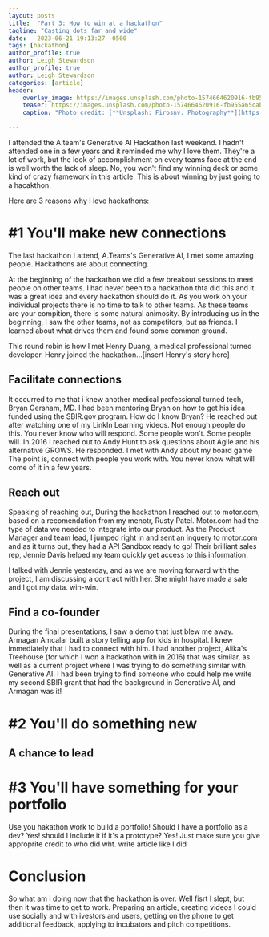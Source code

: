 ```yaml
---
layout: posts
title:  "Part 3: How to win at a hackathon"
tagline: "Casting dots far and wide"
date:   2023-06-21 19:13:27 -0500
tags: [hackathon]
author_profile: true
author: Leigh Stewardson
author_profile: true
author: Leigh Stewardson
categories: [article]
header:
    overlay_image: https://images.unsplash.com/photo-1574664620916-fb955a65cab3
    teaser: https://images.unsplash.com/photo-1574664620916-fb955a65cab3
    caption: "Photo credit: [**Unsplash: Firosnv. Photography**](https://unsplash.com/@firosnv)"

---
```


I attended the A.team's Generative AI Hackathon last weekend. I hadn't attended one in a few years and it reminded me why I love them. They're a lot of work, but the look of accomplishment on every teams face at the end is well worth the lack of sleep.
No, you won't find my winning deck or some kind of crazy framework in this article. This is about winning by just going to a hacakthon.

Here are 3 reasons why I love hackathons:

# #1 You'll make new connections
The last hackathon I attend, A.Teams's Generative AI, I met some amazing people. Hackathons are about connecting.

At the beginning of the hackathon we did a few breakout sessions to meet people on other teams. I had never been to a hackathon thta did this and it was a great idea and every hackathon should do it. As you work on your individual projects there is no time to talk to other teams. As these teams are your compition, there is some natural animosity. By introducing us in the beginning, I saw the other teams, not as competitors, but as friends. I learned about what drives them and found some common ground.

This round robin is how I met Henry Duang, a medical professional turned developer. Henry joined the hackathon...[insert Henry's story here]

## Facilitate connections
It occurred to me that i knew another medical professional turned tech, Bryan Gersham, MD. I had been mentoring Bryan on how to get his idea funded using the SBIR.gov program. How do I know Bryan? He reached out after watching one of my LinkIn Learning videos. Not enough people do this. You never know who will respond. Some people won't. Some people will. In 2016 I reached out to Andy Hunt to ask questions about Agile and his alternative GROWS. He responded. I met with Andy about my board game
The point is, connect with people you work with. You never know what will come of it in a few years.

## Reach out
Speaking of reaching out, During the hackathon I reached out to motor.com, based on a recomendation from my menotr, Rusty Patel. Motor.com had the type of data we needed to integrate into our product. As the Product Manager and team lead, I jumped right in and sent an inquery to motor.com and as it turns out, they had a API Sandbox ready to go! Their brilliant sales rep, Jennie Davis helped my team quickly get access to this information. 

I talked with Jennie yesterday, and as we are moving forward with the project, I am discussing a contract with her. She might have made a sale and I got my data. win-win.

## Find a co-founder
During the final presentations, I saw a demo that just blew me away. Armagan Amcalar built a story telling app for kids in hospital. I knew immediately that I had to connect with him. I had another project, Alika's Treehouse (for which I won a hackathon with in 2016) that was similar, as well as a current project where I was trying to do something similar with Generative AI. I had been trying to find someone who could help me write my second SBIR grant that had the background in Generative AI, and Armagan was it!

# #2 You'll do something new
## A chance to lead

# #3 You'll have something for your portfolio
Use you hakathon work to build a portfolio! Should I have a portfolio as a dev? Yes! should I include it if it's a prototype? Yes! Just make sure you give approprite credit to who did wht.
write article like I did

# Conclusion
So what am i doing now that the hackathon is over. Well fisrt I slept, but then it was time to get to work. Preparing an article, creating videos I could use socially and with ivestors and users, getting on the phone to get additional feedback, applying to incubators and pitch competitions.

<!-- https://images.unsplash.com/photo-1604658243847-17375af581fa?ixlib=rb-4.0.3&ixid=M3wxMjA3fDB8MHxzZWFyY2h8NXx8d2lubmluZ3xlbnwwfHwwfHx8MA%3D%3D&auto=format&fit=crop&w=900&q=60 -->




